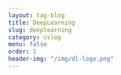```yaml
---
layout: tag-blog
title: DeepLearning
slug: deeplearning
category: cslog
menu: false
order: 1
header-img: "/img/dl-logo.png"
---
```

